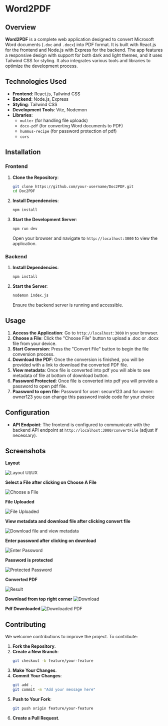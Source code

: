 # Word2PDF

## Overview

**Word2PDF** is a complete web application designed to convert Microsoft Word documents (`.doc` and `.docx`) into PDF format. It is built with React.js for the frontend and Node.js with Express for the backend. The app features a responsive design with support for both dark and light themes, and it uses Tailwind CSS for styling. It also integrates various tools and libraries to optimize the development process.

## Technologies Used

- **Frontend**: React.js, Tailwind CSS
- **Backend**: Node.js, Express
- **Styling**: Tailwind CSS
- **Development Tools**: Vite, Nodemon
- **Libraries**:
  - `multer` (for handling file uploads)
  - `docx-pdf` (for converting Word documents to PDF)
  - `hummus-recipe` (for password protection of pdf)
  - `cors`

## Installation

### Frontend

1. **Clone the Repository**:

   ```bash
   git clone https://github.com/your-username/Doc2PDF.git
   cd Doc2PDF

   ```

2. **Install Dependencies**:

   ```bash
   npm install
   ```

3. **Start the Development Server**:

   ```bash
   npm run dev
   ```

   Open your browser and navigate to `http://localhost:3000` to view the application.

### Backend

1. **Install Dependencies**:

   ```bash
   npm install
   ```

2. **Start the Server**:

   ```bash
   nodemon index.js
   ```

   Ensure the backend server is running and accessible.

## Usage

1. **Access the Application**: Go to `http://localhost:3000` in your browser.
2. **Choose a File**: Click the "Choose File" button to upload a .doc or .docx file from your device.
3. **Start Conversion**: Press the "Convert File" button to begin the file conversion process.
4. **Download the PDF**: Once the conversion is finished, you will be provided with a link to download the converted PDF file.
5. **View metadata**: Once file is converted into pdf you will able to see metadata of file at bottom of download button.
6. **Password Protected**: Once file is converted into pdf you will provide a password to open pdf file.
7. **Paasword to open file**: Password for user: secure123 and for owner: owner123 you can change this password inside code for your choice

## Configuration

- **API Endpoint**: The frontend is configured to communicate with the backend API endpoint at `http://localhost:3000/convertFile` (adjust if necessary).

## Screenshots

**Layout**

![Layout UI/UX](image.png)

**Select a File after clicking on Choose A File**

![Choose a File](image-1.png)

**File Uploaded**

![File Uploaded](image-2.png)

**View metadata and download file after clicking convert file**

![Download file and view metadata](image-3.png)

**Enter password after clicking on download**

![Enter Password](image-4.png)

**Password is protected**

![Protected Password](image-5.png)

**Converted PDF**

![Result](image-6.png)

**Download from top right corner**
![Download](image-7.png)

**Pdf Downloaded**
![Downloaded PDF](image-8.png)

## Contributing

We welcome contributions to improve the project. To contribute:

1. **Fork the Repository**.
2. **Create a New Branch**:
   ```bash
   git checkout -b feature/your-feature
   ```
3. **Make Your Changes**.
4. **Commit Your Changes**:
   ```bash
   git add .
   git commit -m "Add your message here"
   ```
5. **Push to Your Fork**:
   ```bash
   git push origin feature/your-feature
   ```
6. **Create a Pull Request**.
